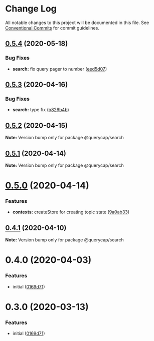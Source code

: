 # Change Log

All notable changes to this project will be documented in this file.
See [Conventional Commits](https://conventionalcommits.org) for commit guidelines.

## [0.5.4](https://github.com/querycap/webappkit/compare/@querycap/search@0.5.3...@querycap/search@0.5.4) (2020-05-18)


### Bug Fixes

* **search:** fix query pager to number ([eed5d07](https://github.com/querycap/webappkit/commit/eed5d07e75e1b882363fdb846482f3dbe149aea0))





## [0.5.3](https://github.com/querycap/webappkit/compare/@querycap/search@0.5.2...@querycap/search@0.5.3) (2020-04-16)


### Bug Fixes

* **search:** type fix ([b826b4b](https://github.com/querycap/webappkit/commit/b826b4b56a94990c18c23700ab2903fb5981dc9b))





## [0.5.2](https://github.com/querycap/webappkit/compare/@querycap/search@0.5.1...@querycap/search@0.5.2) (2020-04-15)

**Note:** Version bump only for package @querycap/search





## [0.5.1](https://github.com/querycap/webappkit/compare/@querycap/search@0.5.0...@querycap/search@0.5.1) (2020-04-14)

**Note:** Version bump only for package @querycap/search





# [0.5.0](https://github.com/querycap/webappkit/compare/@querycap/search@0.4.1...@querycap/search@0.5.0) (2020-04-14)


### Features

* **contexts:** createStore for creating topic state ([9a0ab33](https://github.com/querycap/webappkit/commit/9a0ab33376725c94b4a0b813f0ed44dfc3abd9bc))





## [0.4.1](https://github.com/querycap/webappkit/compare/@querycap/search@0.4.0...@querycap/search@0.4.1) (2020-04-10)

**Note:** Version bump only for package @querycap/search





# 0.4.0 (2020-04-03)


### Features

* initial ([0169d71](https://github.com/querycap/webappkit/commit/0169d7105336e71af8f7b32544ae49e29706b189))





# 0.3.0 (2020-03-13)


### Features

* initial ([0169d71](https://github.com/querycap/webappkit/commit/0169d7105336e71af8f7b32544ae49e29706b189))
